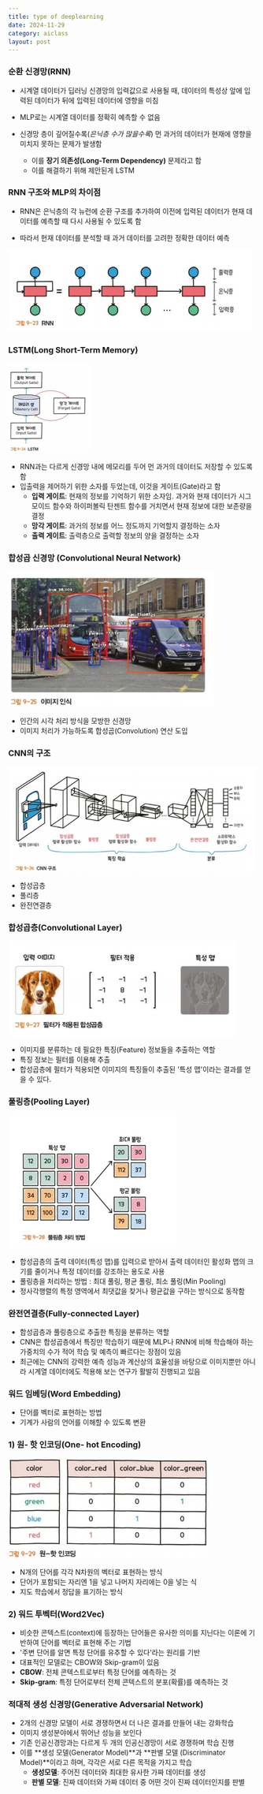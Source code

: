 ```yaml
---
title: type of deeplearning
date: 2024-11-29
category: aiclass
layout: post
---
```

### 순환 신경망(RNN)
- 시계열 데이터가 딥러닝 신경망의 입력값으로 사용될 때, 데이터의 특성상 앞에 입력된 데이터가 뒤에 입력된 데이터에 영향을 미침  

- MLP로는 시계열 데이터를 정확히 예측할 수 없음  

- 신경망 층이 깊어질수록(*은닉층 수가 많을수록*) 먼 과거의 데이터가 현재에 영향을 미치지 못하는 문제가 발생함
    - 이를 **장기 의존성(Long-Term Dependency)** 문제라고 함
    - 이를 해결하기 위해 제안된게 LSTM

### RNN 구조와 MLP의 차이점  
- RNN은 은닉층의 각 뉴런에 순환 구조를 추가하여 이전에 입력된 데이터가 현재 데이터를 예측할 때 다시 사용될 수 있도록 함  

- 따라서 현재 데이터를 분석할 때 과거 데이터를 고려한 정확한 데이터 예측  

![alt text](image.png)  

### LSTM(Long Short-Term Memory)
![alt text](image-1.png)  
- RNN과는 다르게 신경망 내에 메모리를 두어 먼 과거의 데이터도 저장할 수 있도록 함 
- 입출력을 제어하기 위한 소자를 두었는데, 이것을 게이트(Gate)라고 함  
    - **입력 게이트**: 현재의 정보를 기억하기 위한 소자임. 과거와 현재 데이터가 시그모이드 함수와 하이퍼볼릭 탄젠트 함수를 거치면서 현재 정보에 대한 보존량을 결정
    - **망각 게이트**: 과거의 정보를 어느 정도까지 기억할지 결정하는 소자 
    - **출력 게이트**: 출력층으로 출력할 정보의 양을 결정하는 소자  

### 합성곱 신경망 (Convolutional Neural Network)
![alt text](image-2.png)
- 인간의 시각 처리 방식을 모방한 신경망
- 이미지 처리가 가능하도록 합성곱(Convolution) 연산 도입  

### CNN의 구조 
![alt text](image-3.png)  

- 합성곱층  
- 풀리층
- 완전연결층 

### 합성곱층(Convolutional Layer)
![alt text](image-4.png)  
- 이미지를 분류하는 데 필요한 특징(Feature) 정보들을 추출하는 역할
- 특징 정보는 필터를 이용해 추출  
- 합성곱층에 필터가 적용되면 이미지의 특징들이 추출된 '특성 맵'이라는 결과를 얻을 수 있다.  

### 풀링층(Pooling Layer)
![alt text](image-5.png)  
- 합성곱층의 출력 데이터(특성 맵)를 입력으로 받아서 출력 데이터인 활성화 맵의 크기를 줄이거나 특정 데이터를 강조하는 용도로 사용  
- 풀링층을 처리하는 방법 : 최대 풀링, 평균 풀링, 최소 풀링(Min Pooling)
- 정사각행렬의 특정 영역에서 최댓값을 찾거나 평균값을 구하는 방식으로 동작함  

### 완전연결층(Fully-connected Layer)  
- 합성곱층과 풀링층으로 추출한 특징을 분류하는 역할  
- CNN은 합성곱층에서 특징만 학습하기 때문에 MLP나 RNN에 비해 학습해야 하는 가중치의 수가 적어 학습 및 예측이 빠르다는 장점이 있음  
- 최근에는 CNN의 강력한 예측 성능과 계산상의 효율성을 바탕으로 이미지뿐만 아니라 시계열 데이터에도 적용해 보는 연구가 활발히 진행되고 있음  

### 워드 임베딩(Word Embedding)  
- 단어를 벡터로 표현하는 방법  
- 기계가 사람의 언어를 이해할 수 있도록 변환

### 1) 원- 핫 인코딩(One- hot Encoding) 
![alt text](image-6.png)
- N개의 단어를 각각 N차원의 벡터로 표현하는 방식
- 단어가 포함되는 자리엔 1을 넣고 나머지 자리에는 0을 넣는 식
- 지도 학습에서 정답을 표기하는 방식

### 2) 워드 투벡터(Word2Vec)
- 비슷한 콘텍스트(context)에 등장하는 단어들은 유사한 의미를 지닌다는 이론에 기반하여 단어를 벡터로 표현해 주는 기법 
- '주변 단어를 알면 특정 단어를 유추할 수 있다'라는 원리를 기반  
- 대표적인 모델로는 CBOW와 Skip-gram이 있음  
- **CBOW**: 전체 콘텍스트로부터 특정 단어를 예측하는 것
- **Skip-gram**: 특정 단어로부터 전체 콘텍스트의 분포(확률)를 예측하는 것


### 적대적 생성 신경망(Generative Adversarial Network)
- 2개의 신경망 모델이 서로 경쟁하면서 더 나은 결과를 만들어 내는 강화학습  
- 이미지 생성분야에서 뛰어난 성능을 보인다
- 기존 인공신경망과는 다르게 두 개의 인공신경망이 서로 경쟁하며 학습 진행
- 이를 **생성 모델(Generator Model)**과 **판별 모델 (Discriminator Model)**이라고 하며, 각각은 서로 다른 목적을 가지고 학습 
    - **생성모델**: 주어진 데이터와 최대한 유사한 가짜 데이터를 생성
    - **판별 모델**: 진짜 데이터와 가짜 데이터 중 어떤 것이 진짜 데이터인지를 판별  
